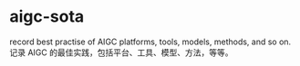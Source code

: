 # aigc-sota
record best practise of AIGC platforms, tools, models, methods, and so on. 记录 AIGC 的最佳实践，包括平台、工具、模型、方法，等等。
